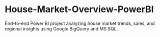 # House-Market-Overview-PowerBI
End-to-end Power BI project analyzing house market trends, sales, and regional insights using Google BigQuery and MS SQL.

